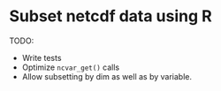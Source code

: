 # Subset netcdf data using R

TODO:

- Write tests
- Optimize `ncvar_get()` calls
- Allow subsetting by dim as well as by variable. 
